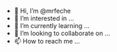 - 👋 Hi, I’m @mrfeche
- 👀 I’m interested in ... 
- 🌱 I’m currently learning ...
- 💞️ I’m looking to collaborate on ...
- 📫 How to reach me ...

<!---
mrfeche/mrfeche is a ✨ special ✨ repository because its `README.md` (this file) appears on your GitHub profile.
You can click the Preview link to take a look at your changes.
--->
